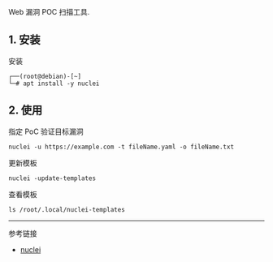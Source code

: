 Web 漏洞 POC 扫描工具.

## 1. 安装

安装

```
┌──(root@debian)-[~]
└─# apt install -y nuclei
```

## 2. 使用

指定 PoC 验证目标漏洞

```
nuclei -u https://example.com -t fileName.yaml -o fileName.txt
```

更新模板

```
nuclei -update-templates
```

查看模板

```
ls /root/.local/nuclei-templates
```

---

参考链接

- [nuclei](https://www.kali.org/tools/nuclei/)

